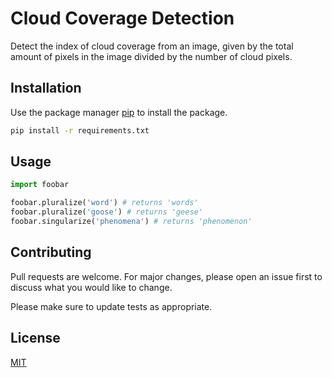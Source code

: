# Cloud Coverage Detection

Detect the index of cloud coverage from an image, given by the total amount of pixels in the image divided by the number of cloud pixels.

## Installation

Use the package manager [pip](https://pip.pypa.io/en/stable/) to install the package.

```bash
pip install -r requirements.txt
```

## Usage

```python
import foobar

foobar.pluralize('word') # returns 'words'
foobar.pluralize('goose') # returns 'geese'
foobar.singularize('phenomena') # returns 'phenomenon'
```

## Contributing
Pull requests are welcome. For major changes, please open an issue first to discuss what you would like to change.

Please make sure to update tests as appropriate.

## License
[MIT](LICENSE)
